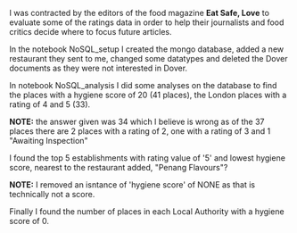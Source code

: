 I was  contracted by the editors of the food magazine __Eat Safe, Love__ to evaluate some of the ratings data in order to help their journalists and food critics decide where to focus future articles.

In the notebook NoSQL_setup I created the mongo database, added a new restaurant they sent to me, changed some datatypes and deleted the Dover documents as they were not interested in Dover.

In notebook NoSQL_analysis I did some analyses on the database to find the places with a hygiene score of 20 (41 places), the London places with a rating of 4 and 5 (33).

__NOTE:__ the answer given was 34 which I believe is wrong as of the 37 places there are 2 places with a rating of 2, one with a rating of 3 and 1 "Awaiting Inspection"

I found the top 5 establishments with rating value of '5' and lowest hygiene score, nearest to the restaurant added, "Penang Flavours"?

__NOTE:__ I removed an isntance of 'hygiene score' of NONE as that is technically not a score.

Finally I found the number of places in each Local Authority with a hygiene score of 0.

